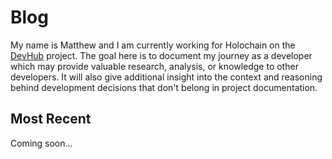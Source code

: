 
# Blog

My name is Matthew and I am currently working for Holochain on the
[DevHub](https://github.com/holochain/devhub-dnas) project.  The goal here is to document my journey
as a developer which may provide valuable research, analysis, or knowledge to other developers.  It
will also give additional insight into the context and reasoning behind development decisions that
don't belong in project documentation.


## Most Recent

Coming soon...
